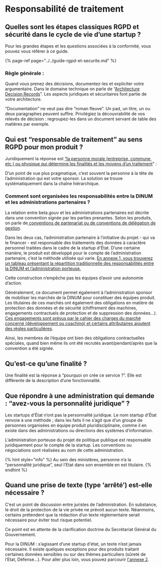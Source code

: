 # Responsabilité de traitement

## **Quelles sont les étapes classiques RGPD et sécurité dans le cycle de vie d’une startup ?**  

Pour les grandes étapes et les questions associées à la conformité, vous pouvez vous référer à ce guide.

{% page-ref page="../../guide-rgpd-et-securite.md" %}

### Règle générale : 

Quand vous prenez des décisions, documentez-les et expliciter votre argumentaire. Dans le domaine technique on parle de “[Architecture Decision Records](https://github.com/joelparkerhenderson/architecture_decision_record)”. Les aspects juridiques et sécuritaires font partie de votre architecture.

“Documentation” ne veut pas dire “roman fleuve”. Un pad, un titre, un ou deux paragraphes peuvent suffire. Privilégiez la découvrabilité de vos relevés de décision : regroupez-les dans un document servant de table des matières par exemple.

## **Qui est “responsable de traitement” au sens RGPD pour mon produit ?**

Juridiquement la réponse est [“la personne morale \(entreprise, commune, etc.\) ou physique qui détermine les finalités et les moyens d’un traitement](https://www.cnil.fr/fr/definition/responsable-de-traitement)” : 

D’un point de vue plus pragmatique, c’est souvent la personne à la tête de l’administration qui est votre sponsor. La solution se trouve systématiquement dans la chaîne hiérarchique.

### **Comment sont organisées les responsabilités entre la DINUM et les administrations  partenaires ?**

La relation entre beta.gouv et les administrations partenaires est décrite dans une convention signée par les parties prenantes. Selon les produits, on parle de[ conventions de partenariat ou de conventions de délégation de gestion](../../../gestion-administrative/etablir-une-convention-avenant/). 

Dans les deux cas, l’administration partenaire à l’initiative du projet - qui va le financer - est responsable des traitements des données à caractère personnel traitées dans le cadre de la startup d'État. D’une certaine manière, le produit est développé pour le compte de l’administration partenaire, c’est la méthode utilisée qui varie. [En annexe 1, vous trouverez un tableau présentant la répartition traditionnelle des responsabilités entre la DINUM et l’administration porteuse.](annexe-1-tableau-presentant-la-repartition-traditionnelle-entre-les-startups-detat-et-leurs-spons.md) 

Cette construction n’empêche pas les équipes d’avoir une autonomie d’action.

Généralement, ce document permet également à l’administration sponsor de mobiliser les marchés de la DINUM pour constituer des équipes produit. Les titulaires de ces marchés ont également des obligations en matière de protection des données et de sécurité \(chiffrement des machines, engagements contractuels de protection et de suppression des données…\). [Ces engagements sont prévus par le cahier des charges du marché concerné \(développement ou coaching\) et certains attributaires ajoutent des règles particulières](../../../gestion-administrative/marches-publics-beta.gouv.fr/). 

Ainsi, les membres de l’équipe ont bien des obligations contractuelles spéciales, quand bien même ils ont été recrutés avant/pendant/après que la convention a été signée. 

## **Qu’est-ce qu’une finalité ?** 

Une finalité est la réponse à “pourquoi on crée ce service ?”. Elle est différente de la description d’une fonctionnalité. 

## **Que répondre à une administration qui demande : “avez-vous la personnalité juridique” ?**

Les startups d'État  n’ont pas la personnalité juridique. Le nom startup d'État renvoie à une méthode ; dans les faits il ne s’agit que d’un groupe de personnes organisées en équipe produit pluridisciplinaire, comme il en existe dans des administrations ou directions des systèmes d’information. 

L’administration porteuse du projet de politique publique est responsable juridiquement pour le compte de la startup. Les conventions ou négociations sont réalisées au nom de cette administration.

{% hint style="info" %}
Au sein des ministères, personne n’a la “personnalité juridique”, seul l’Etat dans son ensemble en est titulaire.
{% endhint %}

##  **Quand une prise de texte \(type ‘arrêté’\) est-elle nécessaire ?**

C’est un point de discussion entre juristes de l’administration. En substance, le droit de la protection de la vie privée ne prévoit aucun texte. Néanmoins, certains prétendent que la rédaction d’un texte réglementaire serait nécessaire pour éviter tout risque potentiel.

Ce point est en attente de la clarification doctrine du Secrétariat Général du Gouvernement. 

Pour la DINUM : s’agissant d’une startup d'état, un texte n’est jamais nécessaire. Il existe quelques exceptions pour des produits traitant certaines données sensibles ou sur des thèmes particuliers \(sûreté de l’Etat, Défense…\). Pour aller plus loin, vous pouvez parcourir [l'annexe 2](annexe-2-dans-quel-cas-un-texte-juridique-est-il-necessaire-pour-mettre-en-oeuvre-mon-produit.md).

